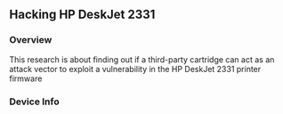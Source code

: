 ## Hacking HP DeskJet 2331

### Overview

This research is about finding out if a third-party cartridge can act as an attack vector to exploit a vulnerability in the HP DeskJet 2331 printer firmware

### Device Info
